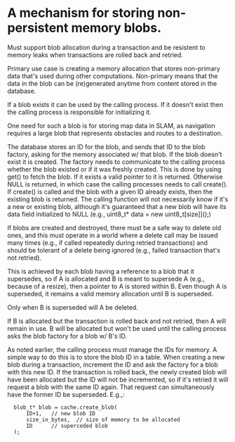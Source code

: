 # A mechanism for storing non-persistent memory blobs.

Must support blob allocation during a transaction and be resistent 
to memory leaks when transactions are rolled back and retried.

Primary use case is creating a memory allocation that stores non-primary 
data that's used during other computations. Non-primary means that the 
data in the blob can be (re)generated anytime from content stored in the 
database.

If a blob exists it can be used by the calling process.
If it doesn't exist then the calling process is responsible for 
initializing it.

One need for such a blob is for storing map data in SLAM, as navigation 
requires a large blob that represents obstacles and routes to a destination.

The database stores an ID for the blob, and sends that ID to the blob 
factory, asking for the memory associated w/ that blob. If the blob doesn't 
exist it is created. The factory needs to communicate to the calling process 
whether the blob existed or if it was freshly created.
This is done by using get() to fetch the blob. If it exists a valid pointer
to it is returned. Otherwise NULL is returned, in which case the calling
processes needs to call create(). If create() is called and
the blob with a given ID already exists, then the existing blob is returned.
The calling function will not necessarily know if it's a new or existing blob,
although it's guaranteed that a new blob will have its data field initialized
to NULL (e.g., uint8\_t\* data = new uint8\_t\[size]]();)


If blobs are created and destroyed, there must be a safe way to delete old 
ones, and this must operate in a world where a delete call may be issued 
many times (e.g., if called repeatedly during retried transactions) and 
should be tolerant of a delete being ignored (e.g., failed transaction 
that's not retried).

This is achieved by each blob having a reference to a blob that it 
supersedes, so if A is allocated and B is meant to supersede A (e.g., 
because of a resize), then a pointer to A is stored within B.
Even though A is superseded, it remains a valid memory allocation until 
B is superseded.

Only when B is superseded will A be deleted.

If B is allocated but the transaction is rolled back and not retried, 
then A will remain in use. B will be allocated but won't be used until 
the calling process asks the blob factory for a blob w/ B's ID.

As noted earlier, the calling process must manage the IDs for memory.
A simple way to do this is to store the blob ID in a table. When creating a new blob during a transaction, increment the ID and ask the factory for a blob with this new ID.
If the transaction is rolled back, the newly created blob will have been allocated but the ID will not be
incremented, so if it's retried it will request a blob with the same ID again.
That request can simultaneously have the former ID be superseded.
E.g.,:
```
  blob_t* blob = cache.create_blob(
      ID+1,   // new blob ID
      size_in_bytes,  // size of memory to be allocated
      ID      // superceded blob
  );
```
